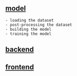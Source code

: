## [model](model)
    - loading the dataset
    - post-processing the dataset
    - building the model
    - training the model


## [backend](backend)

## [frontend](frontend)
